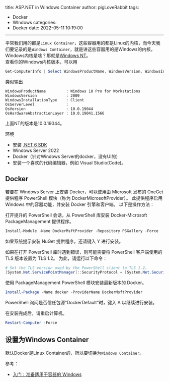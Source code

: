 title: ASP.NET in Windows Container
author: pigLoveRabbit
tags:
  - Docker
  - WIndows
categories:
  - Docker
date: 2022-05-11 10:19:00
---
平常我们用的都是`Linux Container`，这些容器用的都是Linux的内核，而今天我们要记录的是`Windows Container`，就是讲这些容器用的是Windows的内核，Windows内核是啥？那就是[Windows NT](https://zh.m.wikipedia.org/zh-hans/Windows_NT)。  
查看你的Windows内核版本，可以用
```PowerShell
Get-ComputerInfo | Select WindowsProductName, WindowsVersion, WindowsInstallationType, OsServerLevel, OsVersion, OsHardwareAbstractionLayer
```
类似输出
```
WindowsProductName         : Windows 10 Pro for Workstations
WindowsVersion             : 2009
WindowsInstallationType    : Client
OsServerLevel              :
OsVersion                  : 10.0.19044
OsHardwareAbstractionLayer : 10.0.19041.1566
```
上面NT的版本是10.0.19044。

环境  
* 安装 [.NET 6 SDK](https://dotnet.microsoft.com/en-us/download/dotnet/6.0)
* Windows Server 2022
* Docker（针对Windows Server的docker，没有UI的）
* 安装一个喜欢的代码编辑器，例如 Visual Studio(Code)。

<!-- more -->

## Docker
若要在 Windows Server 上安装 Docker，可以使用由 Microsoft 发布的 OneGet 提供程序 PowerShell 模块（称为 DockerMicrosoftProvider）。 此提供程序启用 Windows 中的容器功能，并安装 Docker 引擎和客户端。 以下是操作方法：  

打开提升的 PowerShell 会话，从 PowerShell 库安装 Docker-Microsoft PackageManagement 提供程序。

```PowerShell
Install-Module -Name DockerMsftProvider -Repository PSGallery -Force
```
如果系统提示安装 NuGet 提供程序，还请键入 Y 进行安装。  

如果在打开 PowerShell 库时遇到错误，则可能需要将 PowerShell 客户端使用的 TLS 版本设置为 TLS 1.2。 为此，请运行以下命令：

```PowerShell
# Set the TLS version used by the PowerShell client to TLS 1.2.
[System.Net.ServicePointManager]::SecurityProtocol = [System.Net.SecurityProtocolType]::Tls12;
```
使用 PackageManagement PowerShell 模块安装最新版本的 Docker。  

```PowerShell
Install-Package -Name docker -ProviderName DockerMsftProvider
```
PowerShell 询问是否信任包源“DockerDefault”时，键入 A 以继续进行安装。  

在安装完成后，请重启计算机。

```PowerShell
Restart-Computer -Force
```

## 设置为Windows Container
默认Docker是Linux Container的，所以要切换为`Windows Container`。





参考：
* [入门：准备适用于容器的 Windows](https://docs.microsoft.com/zh-cn/virtualization/windowscontainers/quick-start/set-up-environment?tabs=Windows-Server)



